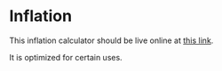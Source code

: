 # Inflation

This inflation calculator should be live online at
[this link](https://srguiwiz.github.io/inflation).

It is optimized for certain uses.

